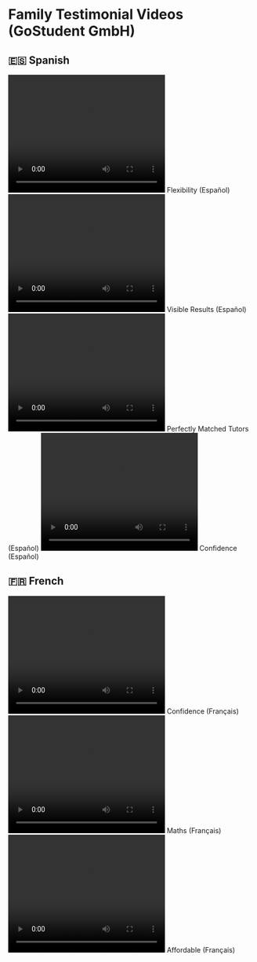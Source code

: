 # Family Testimonial Videos (GoStudent GmbH)

## 🇪🇸 Spanish

<video width="320" height="240" controls loop=" ">
<source src="https://github.com/liam-clowes/gs_ft/raw/main/assets/ESP_Perf_GS_FB_Video_withsub_CTA_music_Testimonials_9x16_Flexibility_.mp4">
</video> Flexibility (Español)

<video width="320" height="240" controls loop=" ">
<source src="https://github.com/liam-clowes/gs_ft/raw/main/assets/ESP_Perf_GS_FB_Video_withsub_music_CTA_Testimonials_9x16_Visible%20Results__2.mp4">
</video> Visible Results (Español)

<video width="320" height="240" controls loop=" ">
<source src="https://github.com/liam-clowes/gs_ft/raw/main/assets/ESP_Perf_GS_FB_Video_withsub_music_EndFrame_Testimonials_9x16_Matched_1.mp4">
</video> Perfectly Matched Tutors (Español)

<video width="320" height="240" controls loop=" ">
<source src="https://github.com/liam-clowes/gs_ft/raw/main/assets/ESP_Perf_GS_FB_Video_withsub_nomusic_Testimonials_9x16_Confidence__1.mp4">
</video> Confidence (Español)


## 🇫🇷 French

<video width="320" height="240" controls loop=" ">
<source src="https://github.com/liam-clowes/gs_ft/raw/main/assets/FR_Family2_without%20music.mp4">
</video> Confidence (Français)

<video width="320" height="240" controls loop=" ">
<source src="https://github.com/liam-clowes/gs_ft/raw/main/assets/FRA_Perf_GS_FB_Video_withsub_CTA_nomusic_Testimonials_9x16_Maths_.mp4">
</video> Maths (Français)

<video width="320" height="240" controls loop=" ">
<source src="https://github.com/liam-clowes/gs_ft/raw/main/assets/FRA_Perf_GS_FB_Video_withsub_CTA_nomusic_Testimonials_9x16_Affordable_.mp4">
</video> Affordable (Français)
